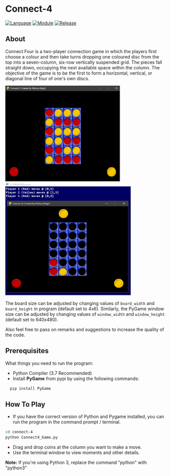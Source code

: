 Connect-4
============
[![Language](https://img.shields.io/badge/language-python-blue.svg?style=flat
)](https://www.python.org)
[![Module](https://img.shields.io/badge/module-pygame-brightgreen.svg?style=flat
)](http://www.pygame.org/news.html)
[![Release](https://img.shields.io/badge/release-v1.0-orange.svg?style=flat
)](https://github.com/KrishnaAlagiri/Connect-4#connect-4)


About
-----
Connect Four is a two-player connection game in which the players first choose a colour and then take turns dropping one coloured disc from the top into a seven-column, six-row vertically suspended grid. The pieces fall straight down, occupying the next available space within the column. The objective of the game is to be the first to form a horizontal, vertical, or diagonal line of four of one's own discs.

<img src="/src/images/output_2.png" width="360" height="300"/>

<img src="/src/images/output_1.png" width="394" height="354"/>

The board size can be adjusted by changing values of `board_width` and `board_height` in program (default set to 4x6). Similarly, the PyGame window size can be adjusted by changing values of `window_width` and `window_height` (default set to 640x480).

Also feel free to pass on remarks and suggestions to increase the quality of the code.

Prerequisites
--------------
What things you need to run the program:
- Python Compiler (3.7 Recommended)
- Install **PyGame** from pypi by using the following commands:
```bash
  pip install PyGame
```

How To Play
------------
- If you have the correct version of Python and Pygame installed, you can run the program in the command prompt / terminal.
 ``` bash
cd connect-4
python Connect4_Game.py
 ```
- Drag and drop coins at the column you want to make a move.
- Use the terminal window to view moments and other details.

**Note:** If you're using Python 3, replace the command "python" with "python3"
